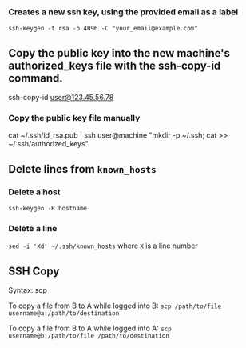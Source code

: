### Creates a new ssh key, using the provided email as a label
`ssh-keygen -t rsa -b 4096 -C "your_email@example.com"`

## Copy the public key into the new machine's authorized_keys file with the ssh-copy-id command.
ssh-copy-id user@123.45.56.78

### Copy the public key file manually
cat ~/.ssh/id_rsa.pub | ssh user@machine "mkdir -p ~/.ssh; cat >> ~/.ssh/authorized_keys"

## Delete lines from `known_hosts`

### Delete a host
`ssh-keygen -R hostname`

### Delete a line
`sed -i 'Xd' ~/.ssh/known_hosts` where `X` is a line number

## SSH Copy
Syntax:
scp <source> <destination>

To copy a file from B to A while logged into B:
`scp /path/to/file username@a:/path/to/destination`

To copy a file from B to A while logged into A:
`scp username@b:/path/to/file /path/to/destination`
